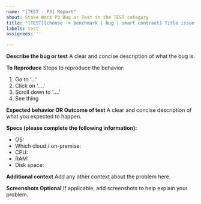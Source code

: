 ```yaml
---
name: "[TEST - P3] Report"
about: Stake Wars P3 Bug or Test in the TEST category
title: "[TEST][choose -> benchmark | bug | smart contract] Title issue......"
labels: test
assignees: ''

---
```


**Describe the bug or test**
A clear and concise description of what the bug is.

**To Reproduce**
Steps to reproduce the behavior:
1. Go to '...'
2. Click on '....'
3. Scroll down to '....'
4. See thing

**Expected behavior OR Outcome of test**
A clear and concise description of what you expected to happen.

**Specs (please complete the following information):**
 - OS:
- Which cloud / on-premise: 
- CPU: 
- RAM: 
- Disk space: 

**Additional context**
Add any other context about the problem here.

**Screenshots Optional**
If applicable, add screenshots to help explain your problem.
